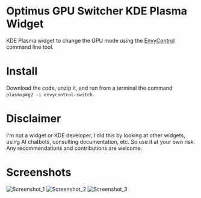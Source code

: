 # Optimus GPU Switcher KDE Plasma Widget
KDE Plasma widget to change the GPU mode using the [EnvyControl](https://github.com/bayasdev/envycontrol) command line tool.

# Install
Download the code, unzip it, and run from a terminal the command `plasmapkg2 -i envycontrol-switch`.

# Disclaimer
I'm not a widget or KDE developer, I did this by looking at other widgets, using AI chatbots, consulting documentation, etc. So use it at your own risk.
Any recommendations and contributions are welcome.

# Screenshots
![Screenshot_1](https://github.com/enielrodriguez/optimus-gpu-switcher/assets/31964610/7f88417c-1e41-4568-a1ff-03dc8e198010)
![Screenshot_2](https://github.com/enielrodriguez/optimus-gpu-switcher/assets/31964610/b2e66cef-a3b6-4d0d-9970-c391c43f84e6)
![Screenshot_3](https://github.com/enielrodriguez/optimus-gpu-switcher/assets/31964610/35c3d853-78af-4a01-b6f7-c7c5add967b0)
